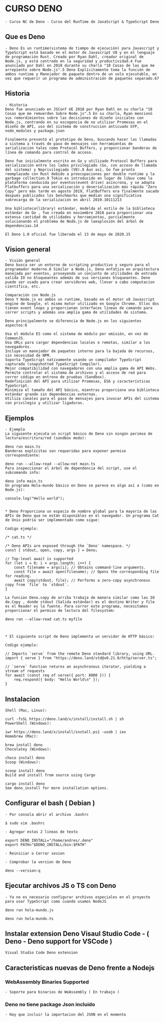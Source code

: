 # CURSO DENO
    - Curso NC de Deno - Curso del RunTime de JavaScript & TypeScript Deno


## Que es Deno

    - Deno Es un runtime(sistema de tiempo de ejecución) para Javascript y TypeScript está basado en el motor de Javascript V8 y en el lenguaje de programación Rust. Creado por Ryan Dahl, creador original de Node.js, y está centrado en la seguridad y productividad.4​ Fue anunciado por Dahl en 2018 durante su charla "10 Cosas de las que me arrepiento sobre Node.js".5​ Deno Explícitamente toma la función de ambos runtime y Manejador de paquete dentro de un solo ejecutable, en vez que requerir un programa de administración de paquetes separado.6​7​

## Historia 

    - Historia
    Deno fue anunciado en JSConf UE 2018 por Ryan Dahl en su charla "10 Cosas que me remuerden Sobre Node.js".5​ En su charla, Ryan mencionó sus remordimientos sobre las decisiones de diseño iniciales con Node.js, centrando en su escogencia de no utilizar Promesas en el diseño de API, uso del sistema de construccion anticuado GYP, nodo_modules y package.json

    Finalmente presentó el prototipo de Deno, buscando hacer las llamadas a sistema a través de paso de mensajes con herramientas de serialización tales como Protocol Buffers, y proporcionar banderas de línea de comando para control de acceso.

    Deno fue inicialmente escrito en Go y utilizado Protocol Buffers para serialización entre los lados privilegiado (Go, con acceso de llamada del sistema) y Noprivilegiado (V8).8​ Aun así, Go fue pronto reemplazado con Rust debido a preocupaciones por double runtime y la garbage collection.9​ Tokio es introducido en lugar de libuv como la plataforma conducida por eventos(event drive) asíncrona, y se adopta Flatbuffers para una serialización y deserialización más rápida "Zero Copy" pero más tarde en agosto 2019, FlatBuffers era finalmente sacado después publicados los benchmarks que median una significativa sobrecarga de la serialización en abril 2019.10​11​12​13​

    Una biblioteca(library) estándar, modelda al estilo de la biblioteca estándar de Go , fue creada en noviembre 2018 para proporcionar una extensa cantidad de utilidades y herramientas, parcialmente solucionando el problema de Node.js de laexplosión del árbol de dependencias.14​

    El Deno 1.0 oficial fue liberado el 13 de mayo de 2020.15​

## Vision general

    - Visión general
    Deno busca ser un entorno de scripting productivo y seguro para el programador moderno.6​ Similar a Node.js, Deno enfatiza en arquitectura manejada por eventos, proveyendo un conjunto de utilidades de entrada salida IO no bloqueantes además de sus versiones bloqueantes. Deno puede ser usado para crear servidores web, llevar a cabo computacion científica, etc.

    Comparación con Node.js
    Deno Y Node.js es ambos un runtime, basado en el motor v8 Javascript engine de Google, el mismo motor utilizado en Google Chrome. Ellos dos tienen event loops y proporcionan interfaces líneas de comando para correr scripts y además una amplia gama de utilidades de sistema.

    Deno principalmente se diferencia de Node.js en los siguientes aspectos:6​

    Usa el módulo ES como el sistema de módulo por omisión, en vez de CommonJS.
    Usa URLs para cargar dependencias locales o remotas, similar a los navegadores.
    Incluye un manejador de paquetes interno para la bajada de recursos, sin necesidad de NPM.
    Soporta TypeScript nativamente usando un compilador TypeScript capturado (snapshotted TypeScript Compiler).
    Mejor compatibilidad con navegadores con una amplia gama de API Webs.
    Permite controlar el sistema de archivos y el acceso de red para correr código en entrono de pruebas (Sandbox).
    Redefinición del API para utilizar Promesas, ES6 y características TypeScript.
    Minimiza el tamaño del API básico, mientras proporciona una biblioteca estándar grande sin dependencias externas.
    Utiliza canales para el paso de mensajes para invocar APIs del sistema con privilegio y utilizar ligaduras.


## Ejemplos 

    - Ejemplo
    La siguiente ejecuta un script básico de Deno sin ningún perimso de lectura/escritura/red (sandbox modo):

    deno run main.ts
    Banderas explícitas son requeridas para exponer permiso correspondiente:

    deno run --allow-read --allow-net main.ts
    Para inspeccionar el árbol de dependencia del script, use el subcomando info:

    deno info main.ts
    Un programa Hola-mundo básico en Deno se parece es algo así a (como en Node.js):

    console.log("Hello world");


    * Deno Proporciona un espacio de nombre global para la mayoría de las APIs de Deno que no están disponibles en el navegador. Un programa Cat de Unix podría ser implementado como sigue:

    Codigo ejemplo:

    /* cat.ts */

    /* Deno APIs are exposed through the `Deno` namespace. */
    const { stdout, open, copy, args } = Deno;

    // Top-level await is supported
    for (let i = 0; i < args.length; i++) {
        const filename = args[i]; // Obtains command-line arguments.
        const file = await open(filename); // Opens the corresponding file for reading.
        await copy(stdout, file); // Performs a zero-copy asynchronous copy from `file` to `stdout`.
    }

    La funcion Deno.copy de arriba trabaja de manera similar como las IO de.Copy , donde stdout (Salida estándar) es el destino Writer y file es el Reader es la fuente. Para correr este programa, necesitamos proporcionar el permiso de lectura del filesystem:

    deno run --allow-read cat.ts myfile



    * El siguiente script de Deno implementa un servidor de HTTP básico:

    Codigo ejemplo:

    // Imports `serve` from the remote Deno standard library, using URL.
    import { serve } from "https://deno.land/std@v0.21.0/http/server.ts";

    // `serve` function returns an asynchronous iterator, yielding a stream of requests
    for await (const req of serve({ port: 8000 })) {
        req.respond({ body: "Hello World\n" });
    }



## Instalacion

    Shell (Mac, Linux):

    curl -fsSL https://deno.land/x/install/install.sh | sh
    PowerShell (Windows):

    iwr https://deno.land/x/install/install.ps1 -useb | iex
    Homebrew (Mac):

    brew install deno
    Chocolatey (Windows):

    choco install deno
    Scoop (Windows):

    scoop install deno
    Build and install from source using Cargo

    cargo install deno
    See deno_install for more installation options.


## Configurar el bash ( Debian )

    - Por consola abrir el archivo .bashrc
    
    $ sudo vim .bashrc

    - Agregar estas 2 lineas de texto

    export DENO_INSTALL="/home/andres/.deno"
    export PATH="$DENO_INSTALL/bin:$PATH"

    - Reiniciar o Cerrar sesion

    - Comprobar la version de Deno

    deno --version:q



## Ejecutar archivos JS o TS con Deno

    - Ya no es necesario configurar archivos especiales en el proyecto para usar TypeScript como cuando usamos NodeJS

    deno run hola-mundo.js

    deno run hola-mundo.ts


## Instalar extension Deno Visaul Studio Code - ( Deno - Deno support for VSCode )

    Visual Studio Code Deno extension


## Caracteristicas nuevas de Deno frente a Nodejs

### WebAssembly Binaries Supported

    - Soporte para binarios de WeAssembly ( En trabajo )

### Deno no tiene package Json incluido

    - Hay que incluir la importacion del JSON en el momento
    




    



